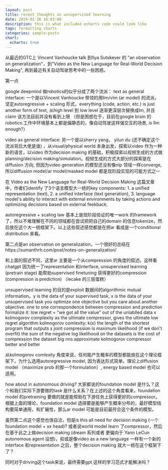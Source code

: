 ```yaml
---
layout: post
title: recent thoughts on unsupervised learning
date: 2024-01-26 16:03:00
description: this is what included echarts code could look like
tags: formatting charts
categories: sample-posts
chart:
  echarts: true
---
```


从最近的GTC上 Vincent Vanhoucke talk 到Ilya Sutskever 的 "an observation on generalization"，到"Video as the New Language for Real-World Decision Making", 再到最近有关自动驾驶思考中的一些困惑。

第一点

google deepmind 做robotics的似乎分成了两个流派： 
text as general interface: 一个是以Vincent Vanhoucke 带领的用llm/vlm (ar model) 的流派，坚定autoregressive + scaling 形式，everything (code, action, etc.) is just another form of text, 从high level 到 low level 逐渐更深层次替换成lm, 并且claim 该方法目前并没有看到上限 （但是困惑在于，目前在google brain 的robotics 工作中环境基本上都是偏静态的，像自动驾驶这样强交互的场景, is llm enough?）

video as general interface: 另一个是以sherry yang， yilun du (还不确定这个流派背后大佬是谁) ，从visual/physical world 本身出发，探索以video 作为一种新的语言，以video 作为decision making 的基础，积极探索以视频生成的方式做planning/decision making/simulation。视频生成的方式大部分的探索是在diffusion 方向, 但因为video generation 的模型还没有像nlp 领域一样converge, 所以diffusion model/ar model/masked model 都是现阶段实现的可能方式之一

在 Video as the New Language for Real-World Decision Making 这篇文章中，作者们identify 了3个语言模型大一统的key components: 1. a unified representation (text), 2. a unified interface (text generation), 3. language model's ability to interact with external environments by taking actions and optimizing decisions based on external feekback. 

autoregressive + scaling law 基本上是现阶段验证的唯一work 的framework 了，所以不难理解在不同的领域都在尝试把把自己的domain 的信息tokenize，然后放在这个大一统框架下。以上这些叙述感觉都是在把ar 看成是一个conditional distribution 来看。
<!-- 但是困惑在于，目前在google brain 的robotics 工作中环境基本上都是静态的，像自动驾驶 -->

第二点是an observation on generalization，一个很好的总结在https://sumanthrh.com/post/notes-on-generalization/

和上面的叙述不同，这里ar 主要是一个从compression 的角度的叙述。这样看
chatgpt 因为统一了representation 和interface, unsupervised learning (pretrain stage) 能帮助supervised finetuning 获得更好的compression (compression is prediction)
（lecake 的三层蛋糕）

unsupervised learning 的目的是exploit 数据间的algorithmic mutual information。y is the data of your supervised task, x is the data of your unsupervised task
you optimize one objective but you care about another objective. 
one to one correspondence between compression and prediction 
formalize it:
low regret = "we got all the value" out of the unlablled data x
kolmogorov complexity as the ultimate compressor, gives the ultimate low regret algorithm
kolmogorov comlexity: k(x) the length of the shortest program that outputs x
joint compression is maximum likelihood (if we don't overfit)
the sum of the negative log likelihood on the datasets is the cost of compression the dataset
big nns approximate kolmogorov compressor better and better

从kolmogorov comlexity 角度来说，任何能产生概率的模型都能放在这个理论框架下，为什么选用autoregressive model, 因为表达形式简单。理论上diffusion model （maximize prob 的那一个formulation）, energy based model 也可以适用。

how about in autonomous driving? 大家都说的foundation model 是什么？这个和我们实际下游要做的task 是什么关系？在上述的这个角度看来，foundation model 的pretraining 要做的就是能帮助在下游任务上获得更好的compressor。 根据上面的理论，foundation model 选择要是能够产生概率分布的，最好模型结构要简单通用，有扩展性，那么ar model 可能是目前最符合这个条件的模型。


虽然第二点这个感觉也很自洽，但是is this all need for decision making (一个foundation model + xx head)? 或者说world model learn 了compressor，然后在基于此之上做decision making (dream 系列或者 更偏向于 Yann LeCun autonomous agent 设想)，抑或是像video as a new language 一样有一个新的interface 和representation 之后，整个decision making 就大一统在这个框架下了？

同时对于driving这个task来说，最终需要gpt 这样的学习范式才能解决吗？



